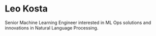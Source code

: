 # Leo Kosta

Senior Machine Learning Engineer interested in ML Ops solutions and innovations in Natural Language Processing.

<!---
kostaleonard/kostaleonard is a ✨ special ✨ repository because its `README.md` (this file) appears on your GitHub profile.
You can click the Preview link to take a look at your changes.
--->
